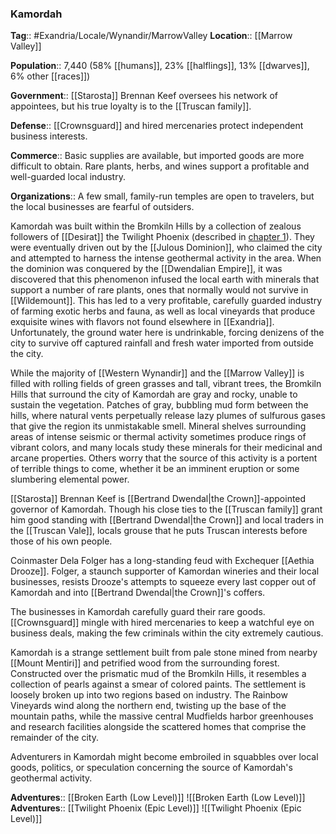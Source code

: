 ### Kamordah
**Tag**:: #Exandria/Locale/Wynandir/MarrowValley
**Location**:: [[Marrow Valley]]

**Population**:: 7,440 (58% [[humans]], 23% [[halflings]], 13% [[dwarves]], 6% other [[races]])

**Government**:: [[Starosta]] Brennan Keef oversees his network of appointees, but his true loyalty is to the [[Truscan family]].

**Defense**:: [[Crownsguard]] and hired mercenaries protect independent business interests.

**Commerce**:: Basic supplies are available, but imported goods are more difficult to obtain. Rare plants, herbs, and wines support a profitable and well-guarded local industry.

**Organizations**:: A few small, family-run temples are open to travelers, but the local businesses are fearful of outsiders.

Kamordah was built within the Bromkiln Hills by a collection of zealous followers of [[Desirat]] the Twilight Phoenix (described in [chapter 1](https://www.dndbeyond.com/sources/egtw/story-of-[[wildemount]]#DesirattheTwilightPhoenix "[[chapter 1]]")). They were eventually driven out by the [[Julous Dominion]], who claimed the city and attempted to harness the intense geothermal activity in the area. When the dominion was conquered by the [[Dwendalian Empire]], it was discovered that this phenomenon infused the local earth with minerals that support a number of rare plants, ones that normally would not survive in [[Wildemount]]. This has led to a very profitable, carefully guarded industry of farming exotic herbs and fauna, as well as local vineyards that produce exquisite wines with flavors not found elsewhere in [[Exandria]]. Unfortunately, the ground water here is undrinkable, forcing denizens of the city to survive off captured rainfall and fresh water imported from outside the city.

While the majority of [[Western Wynandir]] and the [[Marrow Valley]] is filled with rolling fields of green grasses and tall, vibrant trees, the Bromkiln Hills that surround the city of Kamordah are gray and rocky, unable to sustain the vegetation. Patches of gray, bubbling mud form between the hills, where natural vents perpetually release lazy plumes of sulfurous gases that give the region its unmistakable smell. Mineral shelves surrounding areas of intense seismic or thermal activity sometimes produce rings of vibrant colors, and many locals study these minerals for their medicinal and arcane properties. Others worry that the source of this activity is a portent of terrible things to come, whether it be an imminent eruption or some slumbering elemental power.

[[Starosta]] Brennan Keef is [[Bertrand Dwendal|the Crown]]-appointed governor of Kamordah. Though his close ties to the [[Truscan family]] grant him good standing with [[Bertrand Dwendal|the Crown]] and local traders in the [[Truscan Vale]], locals grouse that he puts Truscan interests before those of his own people.

Coinmaster Dela Folger has a long-standing feud with Exchequer [[Aethia Drooze]]. Folger, a staunch supporter of Kamordan wineries and their local businesses, resists Drooze's attempts to squeeze every last copper out of Kamordah and into [[Bertrand Dwendal|the Crown]]'s coffers.

The businesses in Kamordah carefully guard their rare goods. [[Crownsguard]] mingle with hired mercenaries to keep a watchful eye on business deals, making the few criminals within the city extremely cautious.

Kamordah is a strange settlement built from pale stone mined from nearby [[Mount Mentiri]] and petrified wood from the surrounding forest. Constructed over the prismatic mud of the Bromkiln Hills, it resembles a collection of pearls against a smear of colored paints. The settlement is loosely broken up into two regions based on industry. The Rainbow Vineyards wind along the northern end, twisting up the base of the mountain paths, while the massive central Mudfields harbor greenhouses and research facilities alongside the scattered homes that comprise the remainder of the city.

Adventurers in Kamordah might become embroiled in squabbles over local goods, politics, or speculation concerning the source of Kamordah's geothermal activity.

**Adventures**:: [[Broken Earth (Low Level)]]
![[Broken Earth (Low Level)]]
**Adventures**:: [[Twilight Phoenix (Epic Level)]]
![[Twilight Phoenix (Epic Level)]]